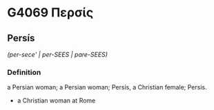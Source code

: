 # G4069 Περσίς

## Persís

_(per-sece' | per-SEES | pare-SEES)_

### Definition

a Persian woman; a Persian woman; Persis, a Christian female; Persis.

- a Christian woman at Rome

